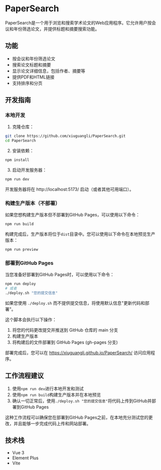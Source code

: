# PaperSearch

PaperSearch是一个用于浏览和搜索学术论文的Web应用程序。它允许用户按会议和年份筛选论文，并提供标题和摘要搜索功能。

## 功能

- 按会议和年份筛选论文
- 搜索论文标题和摘要
- 显示论文详细信息，包括作者、摘要等
- 提供PDF和HTML链接
- 支持排序和分页

## 开发指南

### 本地开发

1. 克隆仓库：

```bash
git clone https://github.com/xiuguangli/PaperSearch.git
cd PaperSearch
```

2. 安装依赖：

```bash
npm install
```

3. 启动开发服务器：

```bash
npm run dev
```

开发服务器将在 http://localhost:5173/ 启动（或者其他可用端口）。

### 构建生产版本（不部署）

如果您想构建生产版本但不部署到GitHub Pages，可以使用以下命令：

```bash
npm run build
```

构建完成后，生产版本将位于`dist`目录中。您可以使用以下命令在本地预览生产版本：

```bash
npm run preview
```

### 部署到GitHub Pages

当您准备好部署到GitHub Pages时，可以使用以下命令：

```bash
npm run deploy
# 或者
./deploy.sh "您的提交信息"
```

如果您使用 `./deploy.sh` 而不提供提交信息，将使用默认信息"更新代码和部署"。

这个脚本会执行以下操作：
1. 将您的代码更改提交并推送到 GitHub 仓库的 main 分支
2. 构建生产版本
3. 将构建后的文件部署到 GitHub Pages (gh-pages 分支)

部署完成后，您可以在 https://xiuguangli.github.io/PaperSearch/ 访问应用程序。

## 工作流程建议

1. 使用`npm run dev`进行本地开发和测试
2. 使用`npm run build`构建生产版本并在本地预览
3. 确认一切正常后，使用`./deploy.sh "您的提交信息"`将代码上传到GitHub并部署到GitHub Pages

这种工作流程可以确保您在部署到GitHub Pages之前，在本地充分测试您的更改，并且能够一步完成代码上传和网站部署。

## 技术栈

- Vue 3
- Element Plus
- Vite
